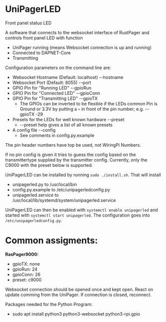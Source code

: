 # UniPagerLED
Front panel status LED

A software that connects to the websocket interface of RustPager and controls front panel LED with function
* UniPager running (means Websocket connection is up and running)
* Connected to DAPNET-Core
* Transmitting

Configuration parameters on the command line are:
* Websocket Hostname (Default: localhost) --hostname
* Websocket Port (Default: 8055) --port
* GPIO Pin for "Running LED"  --gpioRun
* GPIO Pin for "Connected LED" --gpioConn
* GPIO Pin for "Transmitting LED" --gpioTX
  * The GPIOs can be inverted to be flexible if the LEDs common Pin is Ground or 3.3V by putting a __-__ in front of the pin number; e.g. --gpioTX -29
* Presets for the LEDs for well known hardware --preset
  * --preset help gives a list of all known presets
* A config file --config
  * See comments in config.py.example

The pin header numbers have top be used, not WiringPi Numbers.

If no pin config is given it tries to guess the config based on the transmittertype supplied by the transmitter config. Currently, only the C9000 with the preset below is supported.

UniPagerLED can be installed by running `sudo ./install.sh`. That will install
* unipagerled.py to /usr/local/bin
* config.py.example to /etc/unipagerledconfig.py
* unipagerled.service to /usr/local/lib/systemd/system/unipagerled.service

UniPagerLED can then be enabled with `systemctl enable unipagerled` and started with `systemctl start unipagerled`. The configuration goes into `/etc/unipagerledconfig.py`.

# Common assigments:
__RasPager9000:__
* gpioTX: none
* gpioRun: 24
* gpioConn: 26
* preset: c9000


Websocket connection should be opened once and kept open. React on update comming from the UniPager. If connection is closed, reconnect.

Packages needed for the Python Program:
* sudo apt install python3 python3-websocket python3-rpi.gpio
